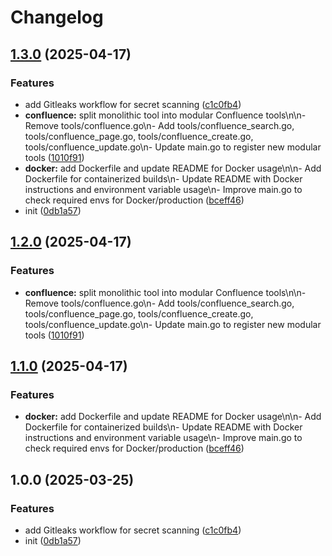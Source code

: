 # Changelog

## [1.3.0](https://github.com/nguyenvanduocit/confluence-mcp/compare/v1.2.0...v1.3.0) (2025-04-17)


### Features

* add Gitleaks workflow for secret scanning ([c1c0fb4](https://github.com/nguyenvanduocit/confluence-mcp/commit/c1c0fb43b4c6b48ff6cf8a964ab956164a9ff7a0))
* **confluence:** split monolithic tool into modular Confluence tools\n\n- Remove tools/confluence.go\n- Add tools/confluence_search.go, tools/confluence_page.go, tools/confluence_create.go, tools/confluence_update.go\n- Update main.go to register new modular tools ([1010f91](https://github.com/nguyenvanduocit/confluence-mcp/commit/1010f910949983d5d981917fbccb035fe966f4ed))
* **docker:** add Dockerfile and update README for Docker usage\n\n- Add Dockerfile for containerized builds\n- Update README with Docker instructions and environment variable usage\n- Improve main.go to check required envs for Docker/production ([bceff46](https://github.com/nguyenvanduocit/confluence-mcp/commit/bceff46e1c4b7a99e5f61ce15e299b9f6f3984b6))
* init ([0db1a57](https://github.com/nguyenvanduocit/confluence-mcp/commit/0db1a575842a6426d18b1dc8d85de26ac7f9c187))

## [1.2.0](https://github.com/nguyenvanduocit/confluence-mcp/compare/v1.1.0...v1.2.0) (2025-04-17)


### Features

* **confluence:** split monolithic tool into modular Confluence tools\n\n- Remove tools/confluence.go\n- Add tools/confluence_search.go, tools/confluence_page.go, tools/confluence_create.go, tools/confluence_update.go\n- Update main.go to register new modular tools ([1010f91](https://github.com/nguyenvanduocit/confluence-mcp/commit/1010f910949983d5d981917fbccb035fe966f4ed))

## [1.1.0](https://github.com/nguyenvanduocit/confluence-mcp/compare/v1.0.0...v1.1.0) (2025-04-17)


### Features

* **docker:** add Dockerfile and update README for Docker usage\n\n- Add Dockerfile for containerized builds\n- Update README with Docker instructions and environment variable usage\n- Improve main.go to check required envs for Docker/production ([bceff46](https://github.com/nguyenvanduocit/confluence-mcp/commit/bceff46e1c4b7a99e5f61ce15e299b9f6f3984b6))

## 1.0.0 (2025-03-25)


### Features

* add Gitleaks workflow for secret scanning ([c1c0fb4](https://github.com/nguyenvanduocit/confluence-mcp/commit/c1c0fb43b4c6b48ff6cf8a964ab956164a9ff7a0))
* init ([0db1a57](https://github.com/nguyenvanduocit/confluence-mcp/commit/0db1a575842a6426d18b1dc8d85de26ac7f9c187))
